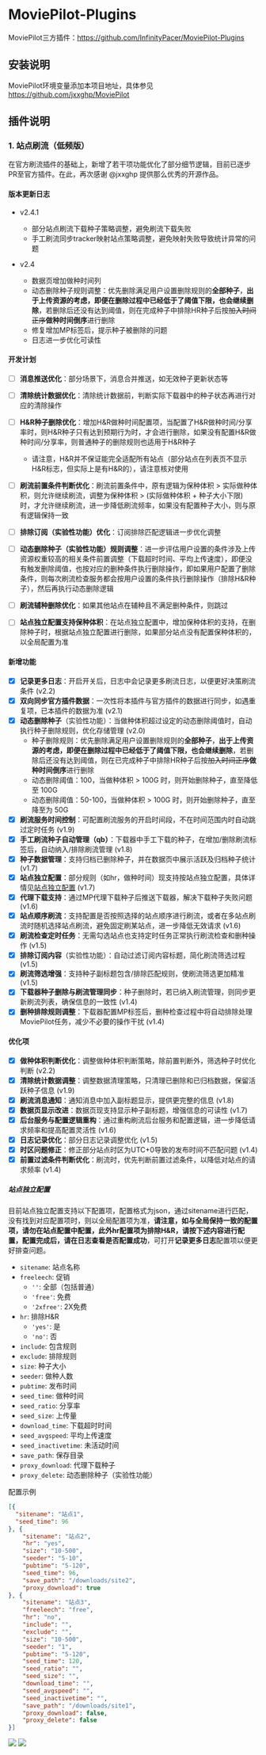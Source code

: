 # MoviePilot-Plugins
MoviePilot三方插件：https://github.com/InfinityPacer/MoviePilot-Plugins

## 安装说明
MoviePilot环境变量添加本项目地址，具体参见 https://github.com/jxxghp/MoviePilot

## 插件说明

### 1. 站点刷流（低频版）

  在官方刷流插件的基础上，新增了若干项功能优化了部分细节逻辑，目前已逐步PR至官方插件。在此，再次感谢 @jxxghp 提供那么优秀的开源作品。

  #### 版本更新日志

  - v2.4.1
    - 部分站点刷流下载种子策略调整，避免刷流下载失败
    - 手工刷流同步tracker映射站点策略调整，避免映射失败导致统计异常的问题
 
  - v2.4 
    - 数据页增加做种时间列
    - 动态删除种子规则调整：优先删除满足用户设置删除规则的**全部种子**，**出于上传资源的考虑，即便在删除过程中已经低于了阈值下限，也会继续删除**，若删除后还没有达到阈值，则在完成种子中排除HR种子后按~~加入时间正序~~**做种时间倒序**进行删除
    - 修复增加MP标签后，提示种子被删除的问题
    - 日志进一步优化可读性

  #### 开发计划

  - [ ] **消息推送优化**：部分场景下，消息合并推送，如无效种子更新状态等
  - [ ] **清除统计数据优化**：清除统计数据前，判断实际下载器中的种子状态再进行对应的清除操作
  - [ ] **H&R种子删除优化**：增加H&R做种时间配置项，当配置了H&R做种时间/分享率时，则H&R种子只有达到预期行为时，才会进行删除，如果没有配置H&R做种时间/分享率，则普通种子的删除规则也适用于H&R种子
    - 请注意，H&R并不保证能完全适配所有站点（部分站点在列表页不显示H&R标志，但实际上是有H&R的），请注意核对使用
  - [ ] **刷流前置条件判断优化**：刷流前置条件中，原有逻辑为保种体积 > 实际做种体积，则允许继续刷流，调整为保种体积 > (实际做种体积 + 种子大小下限) 时，才允许继续刷流，进一步降低刷流频率，如果没有配置种子大小，则与原有逻辑保持一致
  - [ ] **排除订阅（实验性功能）优化**：订阅排除匹配逻辑进一步优化调整
  - [ ] **动态删除种子（实验性功能）规则调整**：进一步评估用户设置的条件涉及上传资源权重较高的相关条件前置调整（下载超时时间、平均上传速度），即便没有触发删除阈值，也按对应的删种条件执行删除操作，即如果用户配置了删除条件，则每次刷流检查服务都会按用户设置的条件执行删除操作（排除H&R种子），然后再执行动态删除逻辑
  - [ ] **刷流辅种删除优化**：如果其他站点在辅种且不满足删种条件，则跳过
  - [ ] **站点独立配置支持保种体积**：在站点独立配置中，增加保种体积的支持，在删除种子时，根据站点独立配置进行删除，如果部分站点没有配置保种体积的，以全局配置为准
  

  #### 新增功能

  - [x] **记录更多日志**：开启开关后，日志中会记录更多刷流日志，以便更好决策刷流条件 (v2.2)
  - [x] **双向同步官方插件数据**：一次性将本插件与官方插件的数据进行同步，如遇重复项，已本插件的数据为准 (v2.1)
  - [x] **动态删除种子**（实验性功能）：当做种体积超过设定的动态删除阈值时，自动执行种子删除规则，优化存储管理 (v2.0)
    - 种子删除规则：优先删除满足用户设置删除规则的**全部种子**，**出于上传资源的考虑，即便在删除过程中已经低于了阈值下限，也会继续删除**，若删除后还没有达到阈值，则在已完成种子中排除HR种子后按~~加入时间正序~~**做种时间倒序**进行删除
    - 动态删除阈值：100，当做种体积 > 100G 时，则开始删除种子，直至降低至 100G
    - 动态删除阈值：50-100，当做种体积 > 100G 时，则开始删除种子，直至降至为 50G
  - [x] **刷流服务时间控制**：可配置刷流服务的开启时间段，不在时间范围内时自动跳过定时任务 (v1.9)
  - [x] **手工刷流种子自动管理（qb）**：下载器中手工下载的种子，在增加/删除刷流标签后，自动纳入/排除刷流管理 (v1.8)
  - [x] **种子数据管理**：支持归档已删除种子，并在数据页中展示活跃及归档种子统计 (v1.7)
  - [x] **站点独立配置**：部分规则（如hr，做种时间）现支持按站点独立配置，具体详情见[站点独立配置](#站点独立配置) (v1.7)
  - [x] **代理下载支持**：通过MP代理下载种子后推送下载器，解决下载种子失败问题 (v1.6)
  - [x] **站点顺序刷流**：支持配置是否按照选择的站点顺序进行刷流，或者在多站点刷流时随机选择站点刷流，避免固定刷某站点，进一步降低无效请求 (v1.6)
  - [x] **刷流检查定时任务**：无需勾选站点也支持定时任务正常执行刷流检查和删种操作 (v1.5)
  - [x] **排除订阅内容**（实验性功能）：自动过滤订阅内容标题，简化刷流筛选过程 (v1.5)
  - [x] **刷流筛选增强**：支持种子副标题包含/排除匹配规则，使刷流筛选更加精准 (v1.5)
  - [x] **下载器种子删除与刷流管理同步**：种子删除时，若已纳入刷流管理，则同步更新刷流列表，确保信息的一致性 (v1.4)
  - [x] **删种排除规则调整**：下载器配置MP标签后，删种检查过程中将自动排除处理MoviePilot任务，减少不必要的操作干扰 (v1.4)

  #### 优化项

  - [x] **做种体积判断优化**：调整做种体积判断策略，除前置判断外，筛选种子时优化判断 (v2.2)
  - [x] **清除统计数据调整**：调整数据清理策略，只清理已删除和已归档数据，保留活跃种子信息 (v1.9)
  - [x] **刷流消息通知**：通知消息中加入副标题显示，提供更完整的信息 (v1.8)
  - [x] **数据页显示改进**：数据页现支持显示种子副标题，增强信息的可读性 (v1.7)
  - [x] **后台服务与配置逻辑重构**：通过重构刷流后台服务和配置逻辑，进一步降低请求频率和提高配置灵活性 (v1.6)
  - [x] **日志记录优化**：部分日志记录调整优化 (v1.5)
  - [x] **时区问题修正**：修正部分站点时区为UTC+0导致的发布时间不匹配问题 (v1.4)
  - [x] **前置过滤条件判断优化**：刷流时，优先判断前置过滤条件，以降低对站点的请求频率 (v1.4)

  ##### 站点独立配置

  目前站点独立配置支持以下配置项，配置格式为json，通过sitename进行匹配，没有找到对应配置项时，则以全局配置项为准，**请注意，如与全局保持一致的配置项，请勿在站点配置中配置，此外hr配置项为排除H&R，请按下述内容进行配置，配置完成后，请在日志查看是否配置成功**，可打开**记录更多日志**配置项以便更好排查问题。

  - `sitename`: 站点名称
  - `freeleech`: 促销
    - `''`: 全部（包括普通）
    - `'free'`: 免费
    - `'2xfree'`: 2X免费
  - `hr`: 排除H&R
    - `'yes'`: 是
    - `'no'`: 否
  - `include`: 包含规则
  - `exclude`: 排除规则
  - `size`: 种子大小
  - `seeder`: 做种人数
  - `pubtime`: 发布时间
  - `seed_time`: 做种时间
  - `seed_ratio`: 分享率
  - `seed_size`: 上传量
  - `download_time`: 下载超时时间
  - `seed_avgspeed`: 平均上传速度
  - `seed_inactivetime`: 未活动时间
  - `save_path`: 保存目录
  - `proxy_download`: 代理下载种子
  - `proxy_delete`: 动态删除种子（实验性功能）
  
  配置示例

  ```json
  [{
    "sitename": "站点1",
    "seed_time": 96
  }, {
      "sitename": "站点2",
      "hr": "yes",
      "size": "10-500",
      "seeder": "5-10",
      "pubtime": "5-120",
      "seed_time": 96,
      "save_path": "/downloads/site2",
      "proxy_download": true
  }, {
      "sitename": "站点3",
      "freeleech": "free",
      "hr": "no",
      "include": "",
      "exclude": "",
      "size": "10-500",
      "seeder": "1",
      "pubtime": "5-120",
      "seed_time": 120,
      "seed_ratio": "",
      "seed_size": "",
      "download_time": "",
      "seed_avgspeed": "",
      "seed_inactivetime": "",
      "save_path": "/downloads/site1",
      "proxy_download": false,
      "proxy_delete": false
  }]
  ```  

  ![](images/2024-03-23-18-37-01.png)
  ![](images/2024-03-22-22-13-45.png)




